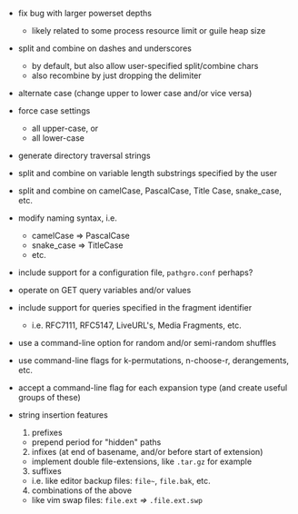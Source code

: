 * fix bug with larger powerset depths
  - likely related to some process resource limit or guile heap size

* split and combine on dashes and underscores 
  - by default, but also allow user-specified split/combine chars
  - also recombine by just dropping the delimiter

* alternate case (change upper to lower case and/or vice versa)

* force case settings
  - all upper-case, or
  - all lower-case

* generate directory traversal strings

* split and combine on variable length substrings specified by the user

* split and combine on camelCase, PascalCase, Title Case, snake_case, etc.

* modify naming syntax, i.e.
  - camelCase => PascalCase
  - snake_case => TitleCase
  - etc.

* include support for a configuration file, `pathgro.conf` perhaps?

* operate on GET query variables and/or values

* include support for queries specified in the fragment identifier
  - i.e. RFC7111, RFC5147, LiveURL's, Media Fragments, etc. 

* use a command-line option for random and/or semi-random shuffles

* use command-line flags for k-permutations, n-choose-r, derangements, etc.

* accept a command-line flag for each expansion type (and create useful groups of these)

* string insertion features
  1. prefixes
    - prepend period for "hidden" paths
  2. infixes (at end of basename, and/or before start of extension)
    - implement double file-extensions, like `.tar.gz` for example
  3. suffixes
    - i.e. like editor backup files: `file~`, `file.bak`, etc.
  4. combinations of the above
    - like vim swap files: `file.ext` *=>* `.file.ext.swp`
